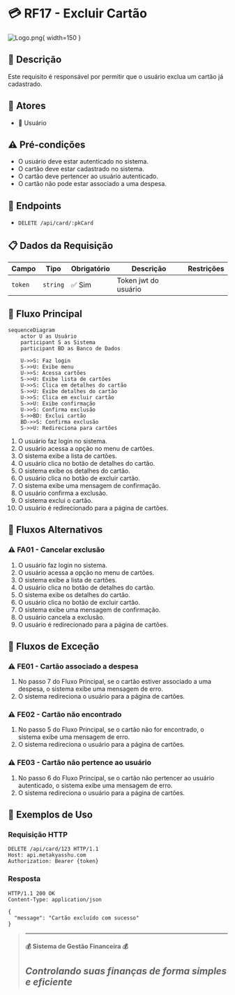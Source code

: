 # 💳 RF17 - Excluir Cartão 

![Logo.png](Logo.png){ width=150 }

## 📝 Descrição

Este requisito é responsável por permitir que o usuário exclua um cartão já cadastrado.

## 👥 Atores

- 👤 Usuário

## ⚠️ Pré-condições

- O usuário deve estar autenticado no sistema.
- O cartão deve estar cadastrado no sistema.
- O cartão deve pertencer ao usuário autenticado.
- O cartão não pode estar associado a uma despesa.

## 🔌 Endpoints

- `DELETE /api/card/:pkCard`

## 📋 Dados da Requisição

| Campo   | Tipo     | Obrigatório | Descrição            | Restrições |
|---------|----------|-------------|----------------------|------------|
| `token` | `string` | ✅ Sim      | Token jwt do usuário |            |

## 🔄 Fluxo Principal

```mermaid
sequenceDiagram
    actor U as Usuário
    participant S as Sistema
    participant BD as Banco de Dados
    
    U->>S: Faz login
    S->>U: Exibe menu
    U->>S: Acessa cartões
    S->>U: Exibe lista de cartões
    U->>S: Clica em detalhes do cartão
    S->>U: Exibe detalhes do cartão
    U->>S: Clica em excluir cartão
    S->>U: Exibe confirmação
    U->>S: Confirma exclusão
    S->>BD: Exclui cartão
    BD->>S: Confirma exclusão
    S->>U: Redireciona para cartões
```

1. O usuário faz login no sistema.
2. O usuário acessa a opção no menu de cartões.
3. O sistema exibe a lista de cartões.
4. O usuário clica no botão de detalhes do cartão.
5. O sistema exibe os detalhes do cartão.
6. O usuário clica no botão de excluir cartão.
7. O sistema exibe uma mensagem de confirmação.
8. O usuário confirma a exclusão.
9. O sistema exclui o cartão.
10. O usuário é redirecionado para a página de cartões.

## 🔀 Fluxos Alternativos

### ⚠️ FA01 - Cancelar exclusão
1. O usuário faz login no sistema.
2. O usuário acessa a opção no menu de cartões.
3. O sistema exibe a lista de cartões.
4. O usuário clica no botão de detalhes do cartão.
5. O sistema exibe os detalhes do cartão.
6. O usuário clica no botão de excluir cartão.
7. O sistema exibe uma mensagem de confirmação.
8. O usuário cancela a exclusão.
9. O usuário é redirecionado para a página de cartões.

## 🚫 Fluxos de Exceção

### ⚠️ FE01 - Cartão associado a despesa
1. No passo 7 do Fluxo Principal, se o cartão estiver associado a uma despesa, o sistema exibe uma mensagem de erro.
2. O sistema redireciona o usuário para a página de cartões.

### ⚠️ FE02 - Cartão não encontrado
1. No passo 5 do Fluxo Principal, se o cartão não for encontrado, o sistema exibe uma mensagem de erro.
2. O sistema redireciona o usuário para a página de cartões.

### ⚠️ FE03 - Cartão não pertence ao usuário
1. No passo 6 do Fluxo Principal, se o cartão não pertencer ao usuário autenticado, o sistema exibe uma mensagem de erro.
2. O sistema redireciona o usuário para a página de cartões.

## 🧪 Exemplos de Uso

### Requisição HTTP
```http
DELETE /api/card/123 HTTP/1.1
Host: api.metakyasshu.com
Authorization: Bearer {token}
```

### Resposta
```http
HTTP/1.1 200 OK
Content-Type: application/json

{
  "message": "Cartão excluído com sucesso"
}
```


> ---------------------------------------------------------------------------
> #### 💰 Sistema de Gestão Financeira 💰
> ***Controlando suas finanças de forma simples e eficiente***
> ---------------------------------------------------------------------------
